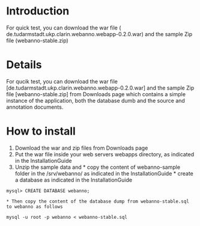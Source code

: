 # Introduction #

For quick test, you can download the war file ( 	de.tudarmstadt.ukp.clarin.webanno.webapp-0.2.0.war) and the sample Zip file (webanno-stable.zip)


# Details #
For qucik test, you can download the war file [de.tudarmstadt.ukp.clarin.webanno.webapp-0.2.0.war] and the sample Zip file [webanno-stable.zip] from Downloads page which contains a simple instance of the application, both the database dumb and the source and annotation documents.
# How to install #
  1. Download the war and zip files from Downloads page
  1. Put the war file inside your web servers webapps directory, as indicated in the InstallationGuide
  1. Unzip the sample data and
    * copy the content of  webanno-sample folder in the /srv/webanno/ as indicated in the InstallationGuide
    * create a database as indicated in the InstallationGuide
```
mysql> CREATE DATABASE webanno; 
```
    * Then copy the content of the database dump from webanno-stable.sql to webanno as follows
```
mysql -u root -p webanno < webanno-stable.sql
```